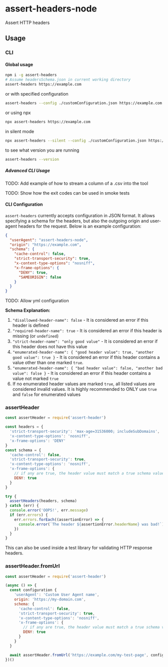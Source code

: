 # assert-headers-node

Assert HTTP headers

## Usage

### CLI

#### Global usage

```bash
npm i -g assert-headers
# Assume headersSchema.json in current working directory
assert-headers https://example.com
```

or with specified configuration

```bash
assert-headers --config ./customConfiguration.json https://example.com
```

or using npx

```bash
npx assert-headers https://example.com
```

in silent mode

```bash
npx assert-headers --silent --config ./customConfiguration.json https://example.com
```

to see what version you are running

```bash
assert-headers --version
```

##### Advanced CLI Usage

TODO: Add example of how to stream a column of a .csv into the tool

TODO: Show how the exit codes can be used in smoke tests

#### CLI Configuration

`assert-headers` currently accepts configuration in JSON format. It allows specifying a schema for the headers, but also the outgoing origin and user-agent headers for the request. Below is an example configuration:

```json
{
  "userAgent": "assert-headers-node",
  "origin": "https://example.com",
  "schema": {
    "cache-control": false,
    "strict-transport-security": true,
    "x-content-type-options": "nosniff",
    "x-frame-options": {
      "DENY": true,
      "SAMEORIGIN": false
    }
  }
}
```

TODO: Allow yml configuration

**Schema Explanation:**

1. `"disallowed-header-name": false` - It is considered an error if this header is defined
1. `"required-header-name": true` - It is considered an error if this header is missing (or `undefined`)
1. `"strict-header-name": "only good value"` - It is considered an error if this header does not have this value
1. `"enumerated-header-name": { "good header value": true, "another good value": true }` - It is considered an error if this header contains a value other than one marked `true`.
1. `"enumerated-header-name": { "bad header value": false, "another bad value": false }` - It is considered an error if this header contains a value not marked `true`
1. If no enumerated header values are marked `true`, all listed values are considered invalid values. It is highly recommended to ONLY use `true` and `false` for enumerated values

### assertHeader

```js
const assertHeader = require('assert-header')

const headers = {
  'strict-transport-security': 'max-age=31536000; includeSubDomains',
  'x-content-type-options': 'nosniff',
  'x-frame-options': 'DENY'
}
const schema = {
  'cache-control': false,
  'strict-transport-security': true,
  'x-content-type-options': 'nosniff',
  'x-frame-options': {
    // if any are true, the header value must match a true schema value
    DENY: true
  }
}

try {
  assertHeaders(headers, schema)
} catch (err) {
  console.error('OOPS!', err.message)
  if (err.errors) {
    err.errors.forEach((assertionError) => {
      console.error(`The header ${assertionError.headerName} was bad!`)
    })
  }
}
```

This can also be used inside a test library for validating HTTP response headers.

### assertHeader.fromUrl

```js
const assertHeader = require('assert-header')

(async () => {
  const configuration {
    'userAgent': 'Custom User Agent name',
    origin: 'https://my-domain.com',
    schema: {
      'cache-control': false,
      'strict-transport-security': true,
      'x-content-type-options': 'nosniff',
      'x-frame-options': {
        // if any are true, the header value must match a true schema value
        DENY: true
      }
    }
  }

  await assertHeader.fromUrl('https://example.com/my-test-page', configuration)
})()
```
